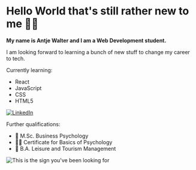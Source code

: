 # Hello World that's still rather new to me 👋🏼

**My name is Antje Walter and I am a Web Development student.**

I am looking forward to learning a bunch of new stuff to change my career to tech.

Currently learning:
- React
- JavaScript
- CSS
- HTML5

<a href="https://www.linkedin.com/in/antje-walter"><img src="https://img.shields.io/badge/LinkedIn--_.svg?style=social&logo=linkedin" alt="LinkedIn"></a>


Further qualifications:
- 🧠 M.Sc. Business Psychology
- ✍🏼 Certificate for Basics of Psychology
- 🚀 B.A. Leisure and Tourism Management

![This is the sign you've been looking for](https://images.unsplash.com/photo-1496449903678-68ddcb189a24?ixlib=rb-1.2.1&ixid=MnwxMjA3fDB8MHxwaG90by1wYWdlfHx8fGVufDB8fHx8&auto=format&fit=crop&w=2670&q=80)

 
